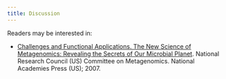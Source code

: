 ```yaml
---
title: Discussion
---
```


Readers may be interested in:

- [Challenges and Functional Applications. The New Science of Metagenomics: Revealing the Secrets of Our Microbial Planet](https://www.ncbi.nlm.nih.gov/books/NBK54011/).
  National Research Council (US) Committee on Metagenomics. National Academies Press (US); 2007.




